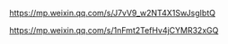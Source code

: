 https://mp.weixin.qq.com/s/J7vV9_w2NT4X1SwJsgIbtQ

https://mp.weixin.qq.com/s/1nFmt2TefHv4jCYMR32xGQ